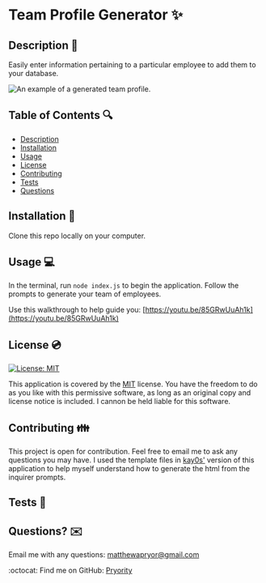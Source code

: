 # Team Profile Generator ✨

## Description 📑

Easily enter information pertaining to a particular employee to add them to your database.

![An example of a generated team profile.](generator-demo.png "Demo")

## Table of Contents 🔍

- [Description](#description)
- [Installation](#installation)
- [Usage](#usage)
- [License](#license)
- [Contributing](#contributing)
- [Tests](#tests)
- [Questions](#questions)

## Installation 💾

Clone this repo locally on your computer.

## Usage 💻

In the terminal, run `node index.js` to begin the application. Follow the prompts to generate your team of employees.

Use this walkthrough to help guide you:
[https://youtu.be/85GRwUuAh1k](https://youtu.be/85GRwUuAh1k)

## License 💿

[![License: MIT](https://img.shields.io/badge/License-MIT-yellow.svg)](https://opensource.org/licenses/MIT)

This application is covered by the [MIT](https://opensource.org/licenses/MIT) license.
You have the freedom to do as you like with this permissive software, as long as an original copy and license notice is included. I cannon be held liable for this software.

## Contributing 👪

This project is open for contribution. Feel free to email me to ask any questions you may have.
I used the template files in [kay0s'](https://github.com/Kay0s) version of this application to help myself understand how to generate the html from the inquirer prompts.

## Tests 🧪

## Questions? ✉️

Email me with any questions: matthewapryor@gmail.com

:octocat: Find me on GitHub: [Pryority](https://github.com/Pryority)
